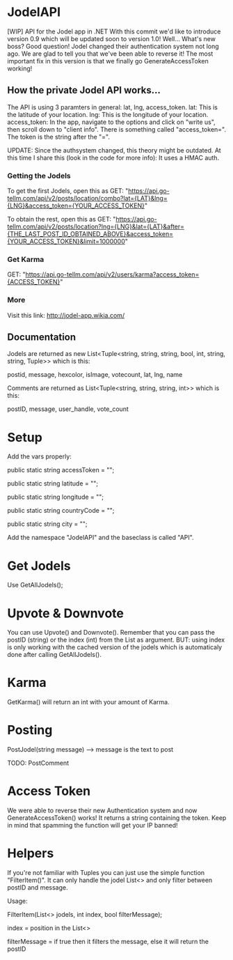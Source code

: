 # JodelAPI
[WIP] API for the Jodel app in .NET
With this commit we'd like to introduce version 0.9 which will be updated soon to version 1.0! 
Well... What's new boss? Good question!
Jodel changed their authentication system not long ago. We are glad to tell you that we've been able to reverse it!
The most important fix in this version is that we finally go GenerateAccessToken working!

## How the private Jodel API works...

The API is using 3 paramters in general: lat, lng, access_token.
lat: This is the latitude of your location.
lng: This is the longitude of your location.
access_token: In the app, navigate to the options and click on "write us", then scroll down to "client info". There is something called "access_token=". The token is the string after the "=".

UPDATE: Since the authsystem changed, this theory might be outdated. At this time I share this (look in the code for more info): It uses a HMAC auth.


### Getting the Jodels

To get the first Jodels, open this as GET: "https://api.go-tellm.com/api/v2/posts/location/combo?lat={LAT}&lng={LNG}&access_token={YOUR_ACCESS_TOKEN}"

To obtain the rest, open this as GET:
"https://api.go-tellm.com/api/v2/posts/location?lng={LNG}&lat={LAT}&after={THE_LAST_POST_ID_OBTAINED_ABOVE}&access_token={YOUR_ACCESS_TOKEN}&limit=1000000"


### Get Karma

GET: "https://api.go-tellm.com/api/v2/users/karma?access_token={ACCESS_TOKEN}"


### More

Visit this link: http://jodel-app.wikia.com/


## Documentation

Jodels are returned as new List<Tuple<string, string, string, bool, int, string, string, Tuple<string>>> which is this: 

postid, message, hexcolor, isImage, votecount, lat, lng, name


Comments are returned as List<Tuple<string, string, string, int>> which is this: 

postID, message, user_handle, vote_count

# Setup

Add the vars properly:



public static string accessToken = "";

public static string latitude = "";

public static string longitude = "";

public static string countryCode = "";

public static string city = "";

Add the namespace "JodelAPI" and the baseclass is called "API".


# Get Jodels

Use GetAllJodels();


# Upvote & Downvote

You can use Upvote() and Downvote(). Remember that you can pass the postID (string) or the index (int) from the List as argument.
BUT: using index is only working with the cached version of the jodels which is automaticaly done after calling GetAllJodels(). 

# Karma

GetKarma() will return an int with your amount of Karma.


# Posting

PostJodel(string message) --> message is the text to post

TODO: PostComment


# Access Token

We were able to reverse their new Authentication system and now GenerateAccessToken() works! It returns a string containing the token.
Keep in mind that spamming the function will get your IP banned!


# Helpers

If you're not familiar with Tuples you can just use the simple function "FilterItem()". It can only handle the jodel List<> and only filter between postID and message.

Usage:

FilterItem(List<> jodels, int index, bool filterMessage);

index = position in the List<>

filterMessage = if true then it filters the message, else it will return the postID
